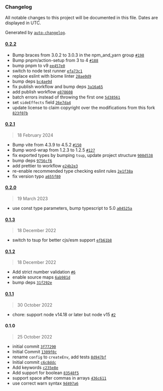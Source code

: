 ### Changelog

All notable changes to this project will be documented in this file. Dates are displayed in UTC.

Generated by [`auto-changelog`](https://github.com/CookPete/auto-changelog).

#### [0.2.2](https://github.com/SuperchupuDev/neon-env/compare/0.2.1...0.2.2)

- Bump braces from 3.0.2 to 3.0.3 in the npm_and_yarn group [`#198`](https://github.com/SuperchupuDev/neon-env/pull/198)
- Bump pnpm/action-setup from 3 to 4 [`#188`](https://github.com/SuperchupuDev/neon-env/pull/188)
- bump pnpm to v9 [`ee457e0`](https://github.com/SuperchupuDev/neon-env/commit/ee457e0eebbeb3498cb2b5636a7f18d4ee29047a)
- switch to node test runner [`efa73c1`](https://github.com/SuperchupuDev/neon-env/commit/efa73c18dc9c6f54216b54fc9f5aaebaf29951a2)
- replace eslint with biome linter [`28ae0d9`](https://github.com/SuperchupuDev/neon-env/commit/28ae0d9c5bf6f729160b2268edeb5ec4b137025a)
- bump deps [`bc4ae9d`](https://github.com/SuperchupuDev/neon-env/commit/bc4ae9df774a826a1710dbf2baf127fc14e144d3)
- fix publish workflow and bump deps [`3a16a65`](https://github.com/SuperchupuDev/neon-env/commit/3a16a65318770062d63aece401ecaad0bf88171c)
- add publish workflow [`e878608`](https://github.com/SuperchupuDev/neon-env/commit/e87860885c897e9d6d598ba3e952fe3911e82f7a)
- batch errors instead of throwing the first one [`5d38561`](https://github.com/SuperchupuDev/neon-env/commit/5d38561cd51daa150f30c09fe40cd9b1240d630a)
- set `sideEffects` field [`26e7da4`](https://github.com/SuperchupuDev/neon-env/commit/26e7da44d0763d7b7ecbd78302c8ab90bb75ae79)
- update license to claim copyright over the modifications from this fork [`823f07b`](https://github.com/SuperchupuDev/neon-env/commit/823f07b72a877a2e9d0bab235a10b8ad3db06dcf)

#### [0.2.1](https://github.com/SuperchupuDev/neon-env/compare/0.2.0...0.2.1)

> 18 February 2024

- Bump vite from 4.3.9 to 4.5.2 [`#150`](https://github.com/SuperchupuDev/neon-env/pull/150)
- Bump word-wrap from 1.2.3 to 1.2.5 [`#127`](https://github.com/SuperchupuDev/neon-env/pull/127)
- fix exported types by bumping `tsup`, update project structure [`900d538`](https://github.com/SuperchupuDev/neon-env/commit/900d538a0c130af5c1e042c0efba3447ae1e05fb)
- bump deps [`9756cf6`](https://github.com/SuperchupuDev/neon-env/commit/9756cf6173080129d4bcd2b12728ea8d675d01ec)
- add prettier to workflow [`e24b2e3`](https://github.com/SuperchupuDev/neon-env/commit/e24b2e3746e4c5d144c2eae24724a3104247fa44)
- re-enable recommended type checking eslint rules [`2e1f38a`](https://github.com/SuperchupuDev/neon-env/commit/2e1f38a03df64d4d79f42f4ba2d3206339ffc013)
- fix version typo [`a655f80`](https://github.com/SuperchupuDev/neon-env/commit/a655f800260feb0e7e91368ed889a3086e5333ed)

#### [0.2.0](https://github.com/SuperchupuDev/neon-env/compare/0.1.3...0.2.0)

> 19 March 2023

- use const type parameters, bump typescript to 5.0 [`a04525a`](https://github.com/SuperchupuDev/neon-env/commit/a04525ab1d57f5e40acb9df441c5f909e58af27c)

#### [0.1.3](https://github.com/SuperchupuDev/neon-env/compare/0.1.2...0.1.3)

> 18 December 2022

- switch to tsup for better cjs/esm support [`efb61b8`](https://github.com/SuperchupuDev/neon-env/commit/efb61b82f39c783c3deff608eb4af91180d78584)

#### [0.1.2](https://github.com/SuperchupuDev/neon-env/compare/0.1.1...0.1.2)

> 18 December 2022

- Add strict number validation [`#6`](https://github.com/SuperchupuDev/neon-env/pull/6)
- enable source maps [`6ab981d`](https://github.com/SuperchupuDev/neon-env/commit/6ab981d90fd85c6804f4b2db385c16972ce5a5c5)
- bump deps [`31f292e`](https://github.com/SuperchupuDev/neon-env/commit/31f292e73cf2c4834f71132762a4f6d04da98283)

#### [0.1.1](https://github.com/SuperchupuDev/neon-env/compare/0.1.0...0.1.1)

> 30 October 2022

- chore: support node v14.18 or later but node v15 [`#2`](https://github.com/SuperchupuDev/neon-env/pull/2)

#### 0.1.0

> 25 October 2022

- initial commit [`3f77290`](https://github.com/SuperchupuDev/neon-env/commit/3f7729006640e2ab6908c4d6e4efab68b68e66b5)
- Initial Commit [`1309f0c`](https://github.com/SuperchupuDev/neon-env/commit/1309f0c2e4481e302321391f8537388d4478ee6b)
- rename `config` to `createEnv`, add tests [`8d947bf`](https://github.com/SuperchupuDev/neon-env/commit/8d947bf3ad46dcfb2835fe6097bcbf41b214252e)
- Initial commit [`c6c8ddc`](https://github.com/SuperchupuDev/neon-env/commit/c6c8ddccd14485f353f11d299ee7710ef49c70ce)
- Add keywords [`c235e8e`](https://github.com/SuperchupuDev/neon-env/commit/c235e8e7ae5d077f56b7a2b6e6f26c571144d222)
- Add support for boolean [`83548f5`](https://github.com/SuperchupuDev/neon-env/commit/83548f5e59bd8babfccc67cb27371377b024ae1e)
- support space after commas in arrays [`436c611`](https://github.com/SuperchupuDev/neon-env/commit/436c6112c07eb99eb2011f55cdc1b4872d94cc76)
- use correct warn syntax [`9d497a6`](https://github.com/SuperchupuDev/neon-env/commit/9d497a66a12c4943d4456dfbfe057611ebf00895)

